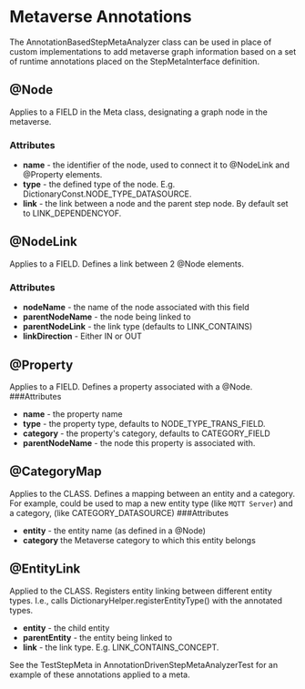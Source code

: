 # Metaverse Annotations

The AnnotationBasedStepMetaAnalyzer class can be used in place of
custom implementations to add metaverse graph information based
on a set of runtime annotations placed on the StepMetaInterface definition.

## @Node
Applies to a FIELD in the Meta class, designating a graph node in
the metaverse.
### Attributes
* **name** - the identifier of the node, used to connect it to @NodeLink and 
@Property elements.   
* **type** - the defined type of the node.  E.g. DictionaryConst.NODE_TYPE_DATASOURCE.  
* **link** - the link between a node and the parent step node.  By default set to
LINK_DEPENDENCYOF.

## @NodeLink
Applies to a FIELD. Defines a link between 2 @Node elements.
### Attributes
* **nodeName** - the name of the node associated with this field
* **parentNodeName**  - the node being linked to
* **parentNodeLink**  - the link type (defaults to LINK_CONTAINS)
* **linkDirection** -  Either IN or OUT

## @Property
Applies to a FIELD.  Defines a property associated with a @Node.
###Attributes
* **name** - the property name
* **type** - the property type, defaults to NODE_TYPE_TRANS_FIELD.
* **category** - the property's category, defaults to CATEGORY_FIELD
* **parentNodeName** - the node this property is associated with.

## @CategoryMap
Applies to the CLASS.  Defines a mapping between an entity and a category.
For example, could be used to map a new entity type (like `MQTT Server`) and
a category, (like CATEGORY_DATASOURCE)
###Attributes
* **entity** - the entity name (as defined in a @Node)
* **category** the Metaverse category to which this entity belongs

## @EntityLink
Applied to the CLASS.  Registers entity linking between different entity types.
I.e., calls DictionaryHelper.registerEntityType() with the annotated types.
* **entity** - the child entity
* **parentEntity** - the entity being linked to
* **link** - the link type.  E.g. LINK_CONTAINS_CONCEPT.


See the TestStepMeta in AnnotationDrivenStepMetaAnalyzerTest for an
example of these annotations applied to a meta.
